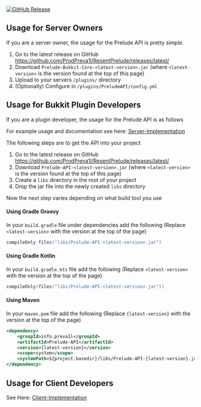 [![GitHub Release](https://img.shields.io/github/release/ProdPreva1l/ResentPrelude.svg?style=flat)]()

## Usage for Server Owners
If you are a server owner, the usage for the Prelude API is pretty simple.
1. Go to the latest release on GitHub https://github.com/ProdPreva1l/ResentPrelude/releases/latest/
2. Download `Prelude-Bukkit-Core-<latest-version>.jar` (where `<latest-version>` is the version found at the top of this page)
3. Upload to your servers `/plugins/` directory
4. (Optionally) Configure in `/plugins/PreludeAPI/config.yml`


## Usage for Bukkit Plugin Developers
If you are a plugin developer, the usage for the Prelude API is as follows

For example usage and documentation see here: [Server-Implementation](Server-Implementation.md)

The following steps are to get the API into your project

1. Go to the latest release on GitHub https://github.com/ProdPreva1l/ResentPrelude/releases/latest/
2. Download `Prelude-API-<latest-version>.jar` (where `<latest-version>` is the version found at the top of this page)
3. Create a `libs` directory in the root of your project
4. Drop the jar file into the newly created `libs` directory

Now the next step varies depending on what build tool you use
#### Using Gradle Groovy
In your `build.gradle` file under dependencies add the following (Replace `<latest-version>` with the version at the top of the page)
```gradle
compileOnly files("libs/Prelude-API-<latest-version>.jar")
```

#### Using Gradle Kotlin
In your `build.gradle.kts` file add the following (Replace `<latest-version>` with the version at the top of the page)
```kts
compileOnly(files("libs/Prelude-API-<latest-version>.jar"))
```

#### Using Maven
In your `maven.pom` file add the following (Replace `{latest-version}` with the version at the top of the page)
```xml
<dependency>
    <groupId>info.preva1l</groupId>
    <artifactId>Prelude-API</artifactId>
    <version>{latest-version}</version>
    <scope>system</scope>
    <systemPath>${project.basedir}/libs/Prelude-API-{latest-version}.jar</systemPath>
</dependency>
```

## Usage for Client Developers
See Here: [Client-Implementation](Client-Implementation.md)